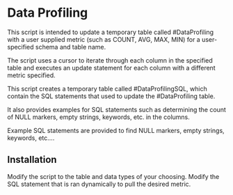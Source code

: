 # Data Profiling

This script is intended to update a temporary table called #DataProfiling with a user supplied metric (such as COUNT, AVG, MAX, MIN) for a user-specified schema and table name.
 
The script uses a cursor to iterate through each column in the specified table and executes an update statement for each column with a different metric specified. 

This script creates a temporary table called #DataProfilingSQL, which contain the SQL statements that used to update the #DataProfiling table.

It also provides examples for SQL statements such as determining the count of NULL markers, empty strings, keywords, etc. in the columns. 

Example SQL statements are provided to find NULL markers, empty strings, keywords, etc....

## Installation

Modify the script to the table and data types of your choosing.  Modify the SQL statement that is ran dynamically to pull the desired metric.
